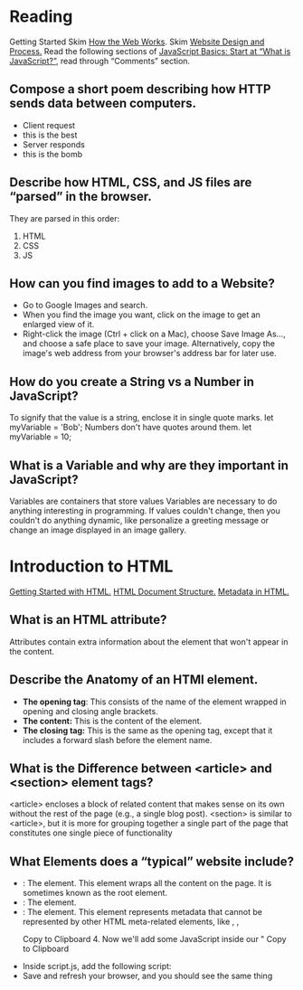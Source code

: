 # Reading
Getting Started
Skim [How the Web Works](https://developer.mozilla.org/en-US/docs/Learn/Getting_started_with_the_web/How_the_Web_works).
Skim [Website Design and Process.](https://developer.mozilla.org/en-US/docs/Learn/Getting_started_with_the_web/What_will_your_website_look_like)
Read the following sections of [JavaScript Basics: Start at “What is JavaScript?”](https://developer.mozilla.org/en-US/docs/Learn/Getting_started_with_the_web/JavaScript_basics), read through “Comments” section.

## Compose a short poem describing how HTTP sends data between computers. 
 * Client request
 * this is the best
 * Server responds
* this is the bomb

## Describe how HTML, CSS, and JS files are “parsed” in the browser.
They are parsed in this order:
1. HTML
2. CSS
3. JS

## How can you find images to add to a Website?

* Go to Google Images and search.
* When you find the image you want, click on the image to get an enlarged view of it.
* Right-click the image (Ctrl + click on a Mac), choose Save Image As…, and choose a safe place to save your image. Alternatively, copy the image's web address from your browser's address bar for later use.

## How do you create a String vs a Number in JavaScript?
To signify that the value is a string, enclose it in single quote marks.	let myVariable = 'Bob';
Numbers don't have quotes around them. let myVariable = 10;

## What is a Variable and why are they important in JavaScript?
Variables are containers that store values
Variables are necessary to do anything interesting in programming. If values couldn't change, then you couldn't do anything dynamic, like personalize a greeting message or change an image displayed in an image gallery.

# Introduction to HTML
 [Getting Started with HTML.](https://developer.mozilla.org/en-US/docs/Learn/HTML/Introduction_to_HTML/Getting_started)
[HTML Document Structure.](https://developer.mozilla.org/en-US/docs/Learn/HTML/Introduction_to_HTML/Document_and_website_structure)
 [Metadata in HTML.](https://developer.mozilla.org/en-US/docs/Learn/HTML/Introduction_to_HTML/The_head_metadata_in_HTML)

## What is an HTML attribute?
Attributes contain extra information about the element that won't appear in the content.

## Describe the Anatomy of an HTMl element.
* **The opening tag**: This consists of the name of the element  wrapped in opening and closing angle brackets. 
* **The content:** This is the content of the element. 
* **The closing tag:** This is the same as the opening tag, except that it includes a forward slash before the element name. 

## What is the Difference between \<article> and \<section> element tags?
\<article> encloses a block of related content that makes sense on its own without the rest of the page (e.g., a single blog post).
\<section> is similar to \<article>, but it is more for grouping together a single part of the page that constitutes one single piece of functionality 

## What Elements does a “typical” website include?
* <html></html>: The <html> element. This element wraps all the content on the page. It is sometimes known as the root element.
* <head></head>: The <head> element. 
* <meta charset="utf-8">: The <meta> element. This element represents metadata that cannot be represented by other HTML meta-related elements, like <base>, <link>, <script>, <style> or <title>. 
* <title></title>: The <title> element. 
* <body></body>: The <body> element.

##  How does metadata influence Search Engine Optimization?
Specifying a description that includes keywords relating to the content of your page is useful as it has the potential to make your page appear higher in relevant searches performed in search engines 
## How is the <meta> HTML tag used when specifying metadata?
Metadata is data that describes data, and HTML has an "official" way of adding metadata to a document — the <meta> element.

# How to start to design a Website.
[how to design a website.](https://developer.mozilla.org/en-US/docs/Learn/Common_questions/Thinking_before_coding)

## What is the first step to designing a Website?
1. Planning- What will it do?
2. Sketch out your design
3. Choosing your assets- what content will appear on your webpage ie
    1. Text
    2. Theme Color
    3. Images
    4. Font

## What is the most important question to answer when designing a Website?
What exactly do I want to accomplish?

[HTML Document Structure](https://developer.mozilla.org/en-US/docs/Learn/HTML/Introduction_to_HTML/Document_and_website_structure)

[Semantics.](https://developer.mozilla.org/en-US/docs/Glossary/Semantics)

## Why should you use an /<h1> element over a "<span>" element to display a top level heading?
 the "<h1>" element gives the text it wraps around the role of a top level heading on your page.
## What are the benefits of using semantic tags in our HTML?
It gives the piece of code meaning.

[What is JavaScript?](https://developer.mozilla.org/en-US/docs/Learn/JavaScript/First_steps/What_is_JavaScript)

## Describe 2 things that require JavaScript in the Browser?
control multimedia, animate images

## How can you add JavaScript to an HTML document?
JavaScript only needs one friend in the world of HTML — the <script> element
### Internal Directions:
1. First of all, make a local copy of our example file apply-javascript.html. Save it in a directory somewhere sensible.
2. Open the file in your web browser and in your text editor. You'll see that the HTML creates a simple web page containing a clickable button.
3. Next, go to your text editor and add the following in your head — just before your closing </head> tag:
<script>
  // JavaScript goes here
</script>
Copy to Clipboard
4. Now we'll add some JavaScript inside our <script> element to make the page do something more interesting 
5. Save your file and refresh the browser — now you should see that when you click the button, a new paragraph is generated and placed below.

### External Directions:

1. First, create a new file in the same directory as your sample HTML file. Call it script.js — make sure it has that .js filename extension, as that's how it is recognized as JavaScript.
2. Replace your current "<script>" element with the following:
"<script src="script.js" defer></script>"
 Copy to Clipboard
3. Inside script.js, add the following script:
4. Save and refresh your browser, and you should see the same thing


